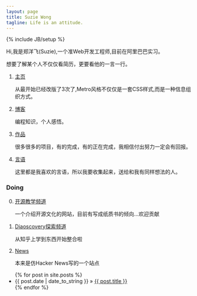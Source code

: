 ```yaml
---
layout: page
title: Suzie Wong
tagline: Life is an attitude.
---
```

{% include JB/setup %}

Hi,我是郑洋飞(Suzie),一个准Web开发工程师,目前在阿里巴巴实习。

想要了解某个人不仅仅看简历，更要看他的一言一行。
<ol>
<li>
	<a href='http://www.imsuzie.com' target='_blank'>主页</a>
	<p>从最开始已经改版了3次了,Metro风格不仅仅是一套CSS样式,而是一种信息组织方式。</p>
</li>
<li>
	<a href='http://blog.imsuzie.com' target='_blank'>博客</a>
	<p>
		编程知识，个人感悟。
	</p>
</li>
<li>
	<a href='http://work.imsuzie.com' target='_blank'>作品</a>
	<p>
		很多很多的项目，有的完成，有的正在完成，我相信付出努力一定会有回报。
	</p>
</li>
<li>
	<a href='word.html' target='_blank'>言语</a>
	<p>
		这里都是我喜欢的言语，所以我要收集起来，送给和我有同样想法的人。
	</p>
</li>
</ol>

### Doing

0. [开源教学频道](http://osteach.github.com/)

	一个介绍开源文化的网站，目前有写成纸质书的倾向...欢迎贡献

1. [Diaoscovery探索频道](http://suziewong.github.io/diaoscovery)
    
    从知乎上学到东西开始整合啦

2. [News](http://geek.zjut.com)
	
	本来是仿Hacker News写的一个站点



<ul class="posts">
  {% for post in site.posts %}
    <li><span>{{ post.date | date_to_string }}</span> &raquo; <a href="{{ BASE_PATH }}{{ post.url }}">{{ post.title }}</a></li>
  {% endfor %}
</ul>
